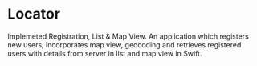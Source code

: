 # Locator

Implemeted Registration, List & Map View.
An application which registers new users, incorporates map view, geocoding and retrieves registered users with details from server in list and map view in Swift.
